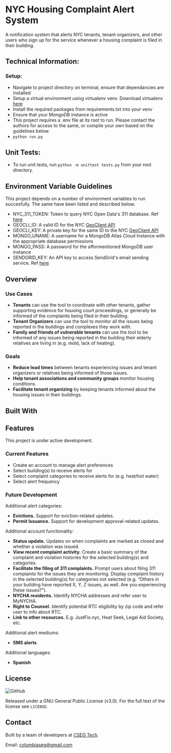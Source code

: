 # NYC Housing Complaint Alert System
A notification system that alerts NYC tenants, tenant organizers, and other users who sign up for the service whenever a housing complaint is filed in their building.

## Technical Information:
### Setup:
 - Navigate to project directory on terminal, ensure that dependancies are installed
 - Setup a virtual environment using virtualenv venv. Download virtualenv <a href="https://www.andreagrandi.it/2018/12/19/installing-python-and-virtualenv-on-osx/">here</a>
 - Install the required packages from requirements.txt into your venv
  - Ensure that your MongoDB instance is active
  - This project requires a .env file at its root to run. Please contact the authors for access to the same, or compile your own based on the guidelines below.
 - ```python run.py```

## Unit Tests:
 - To run unit tests, run ```python -m unittest tests.py``` from your root directory.
 
 ## Environment Variable Guidelines
 This project depends on a number of environment variables to run succesfully. The same have been listed and described below.
 - NYC_311_TOKEN: Token to query NYC Open Data's 311 database. Ref <a href="https://opendata.cityofnewyork.us/">here</a>
 - GEOCLI_ID: A valid ID for the NYC <a href="https://maps.nyc.gov/geoclient/v1/doc">GeoClient API</a>
 - GEOCLI_KEY: A private key for the same ID to the NYC <a href="https://maps.nyc.gov/geoclient/v1/doc">GeoClient API</a>
 - MONGO_UNAME: A username for a MongoDB Atlas Cloud Instance with the appropriate database permissions
 - MONGO_PASS: A password for the afformentioned MongoDB user instance
 - SENDGRID_KEY: An API key to access SendGrid's email sending service. Ref <a href="https://sendgrid.com/">here</a>

## Overview
### Use Cases
- **Tenants** can use the tool to coordinate with other tenants, gather supporting evidence for housing court proceedings, or generally be informed of the complaints being filed in their building.
- **Tenant Organizers** can use the tool to monitor all the issues being reported in the buildings and complexes they work with.
- **Family and friends of vulnerable tenants** can use the tool to be informed of any issues being reported in the building their elderly relatives are living in (e.g. mold, lack of heating).

### Goals
- **Reduce lead times** between tenants experiencing issues and tenant organizers or relatives being informed of those issues.
- **Help tenant associations and community groups** monitor housing conditions.
- **Facilitate tenant organizing** by keeping tenants informed about the housing issues in their buildings.

## Built With

## Features
This project is under active development.

### Current Features
- Create an account to manage alert preferences
- Select building(s) to receive alerts for
- Select complaint categories to receive alerts for (e.g. heat/hot water)
- Select alert frequency

### Future Development
Additional alert categories:
- **Evictions.** Support for eviction-related updates.
- **Permit Issuance.** Support for development approval-related updates.

Additional account functionality:
- **Status update.** Updates on when complaints are marked as closed and whether a violation was issued.
- **View recent complaint activity.** Create a basic summary of the complaint and violation histories for the selected building(s) and categories.
- **Facilitate the filing of 311 complaints.** Prompt users about filing 311 complaints for the issues they are monitoring. Display complaint history in the selected building(s) for categories not selected (e.g. “Others in your building have reported X, Y, Z issues, as well. Are you experiencing these issues?”).
- **NYCHA residents.** Identify NYCHA addresses and refer user to MyNYCHA.
- **Right to Counsel.** Identify potential RTC eligibility by zip code and refer user to info about RTC.
- **Link to other resources.** E.g. JustFix.nyc, Heat Seek, Legal Aid Society, etc.

Additional alert mediums:
- **SMS alerts**

Additional languages:
- **Spanish**

## License
![GitHub](https://img.shields.io/github/license/cseg-tech/nyc-housingautomation.svg)

Released under a GNU General Public License (v3.0). For the full text of the license see `LICENSE`.

## Contact
Built by a team of developers at [CSEG Tech](http://www.columbiaseg.org).

Email: columbiaseg@gmail.com
